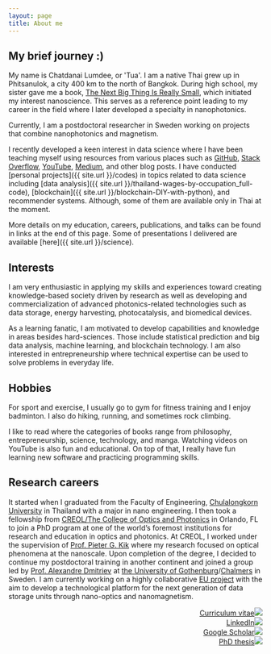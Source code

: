 ```yaml
---
layout: page
title: About me
---
```


## My brief journey :)
<!-- <img src="HalfMara.jpg" style="float:right;width:140px;" hspace="10"> -->
My name is Chatdanai Lumdee, or 'Tua'. I am a native Thai grew up in Phitsanulok, a city 400 km to the north of Bangkok. During high school, my sister gave me a book, [The Next Big Thing Is Really Small](https://www.amazon.com/Next-Thing-Really-Small-Nanotechnology/dp/1400046890), which initiated my interest nanoscience. This serves as a reference point leading to my career in the field where I later developed a specialty in nanophotonics.

Currently, I am a postdoctoral researcher in Sweden working on projects that combine nanophotonics and magnetism.

I recently developed a keen interest in data science where I have been teaching myself using resources from various places such as [GitHub](https://github.com/), [Stack Overflow](https://stackoverflow.com/), [YouTube](https://www.youtube.com/), [Medium](https://medium.com/), and other blog posts. I have conducted [personal projects]({{ site.url }}/codes) in topics related to data science including [data analysis]({{ site.url }}/thailand-wages-by-occupation_full-code), [blockchain]({{ site.url }}/blockchain-DIY-with-python), and recommender systems. Although, some of them are available only in Thai at the moment.

More details on my education, careers, publications, and talks can be found in links at the end of this page. Some of presentations I delivered are available [here]({{ site.url }}/science).

## Interests
I am very enthusiastic in applying my skills and experiences toward creating knowledge-based society driven by research as well as developing and commercialization of advanced photonics-related technologies such as data storage, energy harvesting, photocatalysis, and biomedical devices.

As a learning fanatic, I am motivated to develop capabilities and knowledge in areas besides hard-sciences. Those include statistical prediction and big data analysis, machine learning, and blockchain technology.  I am also interested in entrepreneurship where technical expertise can be used to solve problems in everyday life.

## Hobbies
For sport and exercise, I usually go to gym for fitness training and I enjoy badminton. I also do hiking, running, and sometimes rock climbing.

I like to read where the categories of books range from philosophy, entrepreneurship, science, technology, and manga. Watching videos on YouTube is also fun and educational. On top of that, I really have fun learning new software and practicing programming skills.

## Research careers
It started when I graduated from the Faculty of Engineering, [Chulalongkorn University](http://www.chula.ac.th/en/) in Thailand with a major in nano engineering. I then took a fellowship from [CREOL/The College of Optics and Photonics](http://www.creol.ucf.edu/) in Orlando, FL to join a PhD program at one of the world’s foremost institutions for research and education in optics and photonics. At CREOL, I worked under the supervision of [Prof. Pieter G. Kik](http://kik.creol.ucf.edu/) where my research focused on optical phenomena at the nanoscale. Upon completion of the degree, I decided to continue my postdoctoral training in another continent and joined a group led by [Prof. Alexandre Dmitriev](https://scholar.google.com/citations?user=uFM2fgcAAAAJ) at [the University of Gothenburg](http://www.gu.se/english)/[Chalmers](http://www.chalmers.se/en/Pages/default.aspx) in Sweden. I am currently working on a highly collaborative [EU project](http://www.physics.gu.se/english/research/femtoterabyte) with the aim to develop a technological platform for the next generation of data storage units through nano-optics and nanomagnetism.

<div align="right">
    <a href="C Lumdee, CV.pdf">Curriculum vitae<img class='image-icon' src='{{ site.url }}/pics/letter.svg'></a><br>
    <a href="https://www.linkedin.com/in/chatdanai-lumdee">LinkedIn<img class='image-icon' src='{{ site.url }}/pics/linkedin.svg'></a><br>
    <a href="https://scholar.google.se/citations?user=TmGkgT4AAAAJ&hl=en">Google Scholar<img class='image-icon' src='{{ site.url }}/pics/google.svg'></a><br>
    <a href="Thesis_Nanoscale Control of Gap-plasmon Enhanced Optical Processes.pdf">PhD thesis<img class='image-icon' src='{{ site.url }}/pics/book.svg'></a><br>
</div>
